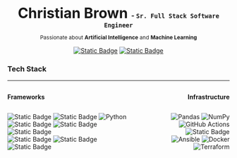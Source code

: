 <h1 align="center" style="text-decoration: none; font-size: 2rem; border-bottom: none; padding-bottom: 0; margin-bottom: 0;">
    Christian Brown
    <small align="center" style="font-size: 1rem;"> <strong>- <code><samp>Sr. Full Stack Software Engineer</samp></strong></code></small>
</h1>
<p style="font-size: 12px; margin-top: 12px;" align="center">Passionate about <strong>Artificial Intelligence</strong> and <strong>Machine Learning</strong></p>

<div align="center">

[![Static Badge](https://img.shields.io/badge/Email-black?style=for-the-badge&logo=Gmail&logoColor=EA4335)](mailto:chris@apexnerdlabs.com)
[![Static Badge](https://img.shields.io/badge/linkedin-black?style=for-the-badge&logo=linkedin&logoColor=2767c5)](https://www.linkedin.com/in/binary-brown)

</div>

### Tech Stack
----

<div style="display: flex; flex-direction: row; justify-content: space-between; align-items: center;">
<div style="display: inline-flex; flex-direction: column; align-items: flex-start; text-align: left;">

<strong>Frameworks</strong>  

![Static Badge](https://img.shields.io/badge/pytorch-black?style=for-the-badge&logo=pytorch&link=https%3A%2F%2Fpytorch.org%2F)
![Static Badge](https://img.shields.io/badge/Hugging__Face-black?style=for-the-badge&logo=huggingface&logoColor=fad100&logoSize=med&color=black) ![Python](https://img.shields.io/badge/python-black?style=for-the-badge&logo=python&logoColor=ffdd54)   
![Static Badge](https://img.shields.io/badge/React-black?style=for-the-badge&logo=react&logoColor=6ac4dd)  ![Static Badge](https://img.shields.io/badge/Typescript-black?style=for-the-badge&logo=typescript&logoColor=3f79c9)  ![Static Badge](https://img.shields.io/badge/JavaScript-black?style=for-the-badge&logo=javascript&logoColor=ecd700)  
![Static Badge](https://img.shields.io/badge/.Net-black?style=for-the-badge&logo=dotnet&logoColor=b9aaf0&color=black) ![Static Badge](https://img.shields.io/badge/C--Sharp-black?style=for-the-badge&logo=csharp&logoColor=b874db)  
![Static Badge](https://img.shields.io/badge/Shell_Script-black?style=for-the-badge&logo=shell&logoColor=white)  

</div>
<div style="display: inline-flex; flex-direction: column; align-items: flex-end; text-align: right;">

<strong>Infrastructure</strong>  

![Pandas](https://img.shields.io/badge/pandas-%23150458.svg?style=for-the-badge&logo=pandas&logoColor=white)  ![NumPy](https://img.shields.io/badge/numpy-%23013243.svg?style=for-the-badge&logo=numpy&logoColor=white)  
![GitHub Actions](https://img.shields.io/badge/github%20actions-%232671E5.svg?style=for-the-badge&logo=githubactions&logoColor=white)  ![Static Badge](https://img.shields.io/badge/ubuntu-e05210?style=for-the-badge&logo=ubuntu&logoColor=white)  
![Ansible](https://img.shields.io/badge/ansible-%231A1918.svg?style=for-the-badge&logo=ansible&logoColor=white)  ![Docker](https://img.shields.io/badge/docker-%230db7ed.svg?style=for-the-badge&logo=docker&logoColor=white)  ![Terraform](https://img.shields.io/badge/terraform-%235835CC.svg?style=for-the-badge&logo=terraform&logoColor=white)  


</div>
</div>




